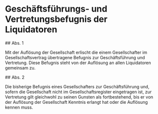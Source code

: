 # Geschäftsführungs- und Vertretungsbefugnis der Liquidatoren



\#\# Abs. 1

 Mit der Auflösung der Gesellschaft erlischt die einem Gesellschafter im Gesellschaftsvertrag übertragene Befugnis zur Geschäftsführung und Vertretung. Diese Befugnis steht von der Auflösung an allen Liquidatoren gemeinsam zu.

\#\# Abs. 2

 Die bisherige Befugnis eines Gesellschafters zur Geschäftsführung und, sofern die Gesellschaft nicht im Gesellschaftsregister eingetragen ist, zur Vertretung gilt gleichwohl zu seinen Gunsten als fortbestehend, bis er von der Auflösung der Gesellschaft Kenntnis erlangt hat oder die Auflösung kennen muss. 

